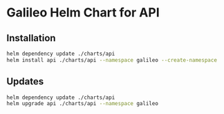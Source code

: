 # Galileo Helm Chart for API

## Installation

```bash
helm dependency update ./charts/api
helm install api ./charts/api --namespace galileo --create-namespace
```

## Updates

```bash
helm dependency update ./charts/api
helm upgrade api ./charts/api --namespace galileo
```

